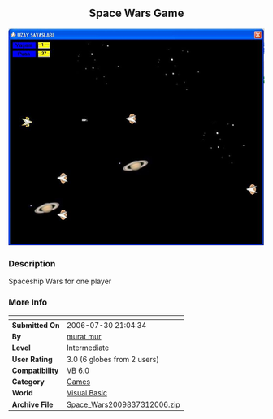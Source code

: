 ﻿<div align="center">

## Space Wars Game

<img src="PIC2006731757348782.JPG">
</div>

### Description

Spaceship Wars for one player
 
### More Info
 


<span>             |<span>
---                |---
**Submitted On**   |2006-07-30 21:04:34
**By**             |[murat mur](https://github.com/Planet-Source-Code/PSCIndex/blob/master/ByAuthor/murat-mur.md)
**Level**          |Intermediate
**User Rating**    |3.0 (6 globes from 2 users)
**Compatibility**  |VB 6\.0
**Category**       |[Games](https://github.com/Planet-Source-Code/PSCIndex/blob/master/ByCategory/games__1-38.md)
**World**          |[Visual Basic](https://github.com/Planet-Source-Code/PSCIndex/blob/master/ByWorld/visual-basic.md)
**Archive File**   |[Space\_Wars2009837312006\.zip](https://github.com/Planet-Source-Code/murat-mur-space-wars-game__1-66130/archive/master.zip)








